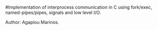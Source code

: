 #Implementation of interprocess communication in C using fork/exec,
 named-pipes/pipes, signals and low level I/O.

Author: Agapiou Marinos.
